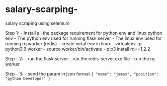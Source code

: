 # salary-scarping-
salary scraping using selenium 



Step  1:
        - Install all the package requirement for python env and linux python env
        - The python env used for running flask server 
        - The linux env used for running rq worker (redis)
        - create virtal env in linux 
                - virtualenv -p python3.9 worker
                - source worker/bin/activate
                - pip3 install rq==1.2.2
    
Step - 2:
        - run the flask server 
        - run the redis-server.exe file
        - run the rq worker 

Step - 3:
        - send the param in json format
                ```
                {
                  "name": "james",
                  "position": "python Developer"
                }
                ```
